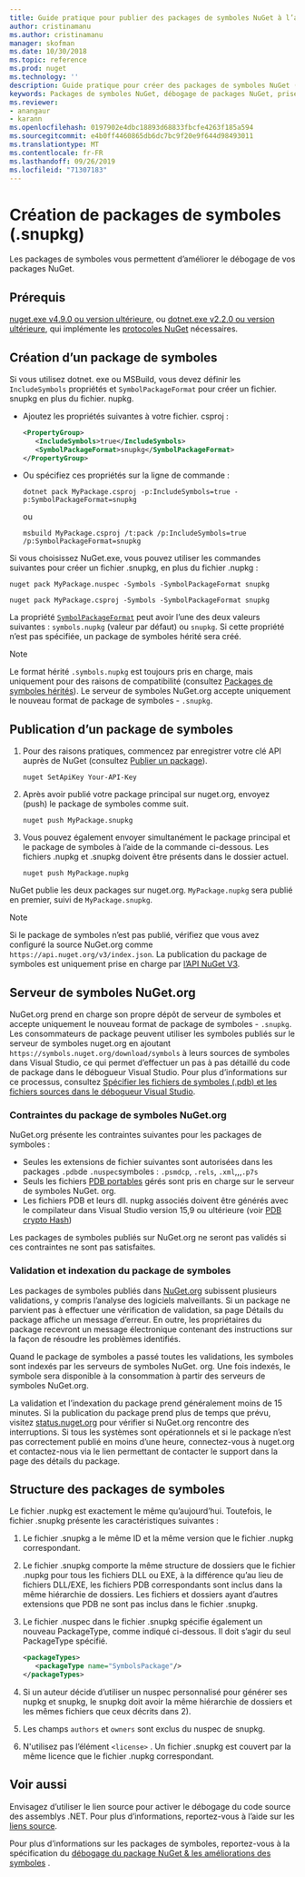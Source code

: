 ```yaml
---
title: Guide pratique pour publier des packages de symboles NuGet à l’aide du nouveau format de package de symboles « .snupkg »| Microsoft Docs
author: cristinamanu
ms.author: cristinamanu
manager: skofman
ms.date: 10/30/2018
ms.topic: reference
ms.prod: nuget
ms.technology: ''
description: Guide pratique pour créer des packages de symboles NuGet (snupkg).
keywords: Packages de symboles NuGet, débogage de packages NuGet, prise en charge du débogage NuGet, symboles de packages, conventions des packages de symboles
ms.reviewer:
- anangaur
- karann
ms.openlocfilehash: 0197902e4dbc18893d68833fbcfe4263f185a594
ms.sourcegitcommit: e4b0ff4460865db6dc7bc9f20e9f644d98493011
ms.translationtype: MT
ms.contentlocale: fr-FR
ms.lasthandoff: 09/26/2019
ms.locfileid: "71307183"
---
```

# <a name="creating-symbol-packages-snupkg"></a>Création de packages de symboles (.snupkg)

Les packages de symboles vous permettent d’améliorer le débogage de vos packages NuGet.

## <a name="prerequisites"></a>Prérequis

[nuget.exe v4.9.0 ou version ultérieure](https://www.nuget.org/downloads), ou [dotnet.exe v2.2.0 ou version ultérieure](https://www.microsoft.com/net/download/dotnet-core/2.2), qui implémente les [protocoles NuGet](../api/nuget-protocols.md) nécessaires.

## <a name="creating-a-symbol-package"></a>Création d’un package de symboles

Si vous utilisez dotnet. exe ou MSBuild, vous devez définir les `IncludeSymbols` propriétés et `SymbolPackageFormat` pour créer un fichier. snupkg en plus du fichier. nupkg.

* Ajoutez les propriétés suivantes à votre fichier. csproj :

   ```xml
   <PropertyGroup>
      <IncludeSymbols>true</IncludeSymbols> 
      <SymbolPackageFormat>snupkg</SymbolPackageFormat> 
   </PropertyGroup>
   ```

* Ou spécifiez ces propriétés sur la ligne de commande :

     ```cli
     dotnet pack MyPackage.csproj -p:IncludeSymbols=true -p:SymbolPackageFormat=snupkg
     ```

  ou

  ```cli
  msbuild MyPackage.csproj /t:pack /p:IncludeSymbols=true /p:SymbolPackageFormat=snupkg
  ```

Si vous choisissez NuGet.exe, vous pouvez utiliser les commandes suivantes pour créer un fichier .snupkg, en plus du fichier .nupkg :

```
nuget pack MyPackage.nuspec -Symbols -SymbolPackageFormat snupkg

nuget pack MyPackage.csproj -Symbols -SymbolPackageFormat snupkg
```

La propriété [`SymbolPackageFormat`](/dotnet/core/tools/csproj#symbolpackageformat) peut avoir l’une des deux valeurs suivantes : `symbols.nupkg` (valeur par défaut) ou `snupkg`. Si cette propriété n’est pas spécifiée, un package de symboles hérité sera créé.

> [!Note]
> Le format hérité `.symbols.nupkg` est toujours pris en charge, mais uniquement pour des raisons de compatibilité (consultez [Packages de symboles hérités](Symbol-Packages.md)). Le serveur de symboles NuGet.org accepte uniquement le nouveau format de package de symboles - `.snupkg`.

## <a name="publishing-a-symbol-package"></a>Publication d’un package de symboles

1. Pour des raisons pratiques, commencez par enregistrer votre clé API auprès de NuGet (consultez [Publier un package](../nuget-org/publish-a-package.md)).

    ```cli
    nuget SetApiKey Your-API-Key
    ```

1. Après avoir publié votre package principal sur nuget.org, envoyez (push) le package de symboles comme suit.

    ```cli
    nuget push MyPackage.snupkg
    ```

1. Vous pouvez également envoyer simultanément le package principal et le package de symboles à l’aide de la commande ci-dessous. Les fichiers .nupkg et .snupkg doivent être présents dans le dossier actuel.

    ```cli
    nuget push MyPackage.nupkg
    ```

NuGet publie les deux packages sur nuget.org. `MyPackage.nupkg` sera publié en premier, suivi de `MyPackage.snupkg`.

> [!Note]
> Si le package de symboles n’est pas publié, vérifiez que vous avez configuré la source NuGet.org comme `https://api.nuget.org/v3/index.json`. La publication du package de symboles est uniquement prise en charge par [l’API NuGet V3](../api/overview.md#versioning).

## <a name="nugetorg-symbol-server"></a>Serveur de symboles NuGet.org

NuGet.org prend en charge son propre dépôt de serveur de symboles et accepte uniquement le nouveau format de package de symboles - `.snupkg`. Les consommateurs de package peuvent utiliser les symboles publiés sur le serveur de symboles nuget.org en ajoutant `https://symbols.nuget.org/download/symbols` à leurs sources de symboles dans Visual Studio, ce qui permet d’effectuer un pas à pas détaillé du code de package dans le débogueur Visual Studio. Pour plus d’informations sur ce processus, consultez [Spécifier les fichiers de symboles (.pdb) et les fichiers sources dans le débogueur Visual Studio](/visualstudio/debugger/specify-symbol-dot-pdb-and-source-files-in-the-visual-studio-debugger).

### <a name="nugetorg-symbol-package-constraints"></a>Contraintes du package de symboles NuGet.org

NuGet.org présente les contraintes suivantes pour les packages de symboles :

- Seules les extensions de fichier suivantes sont autorisées dans les packages `.pdb`de `.nuspec`symboles : `.psmdcp`, `.rels`, `.xml`,,,`.p7s`
- Seuls les fichiers [PDB portables](https://github.com/dotnet/corefx/blob/master/src/System.Reflection.Metadata/specs/PortablePdb-Metadata.md) gérés sont pris en charge sur le serveur de symboles NuGet. org.
- Les fichiers PDB et leurs dll. nupkg associés doivent être générés avec le compilateur dans Visual Studio version 15,9 ou ultérieure (voir [PDB crypto Hash](https://github.com/dotnet/roslyn/issues/24429))

Les packages de symboles publiés sur NuGet.org ne seront pas validés si ces contraintes ne sont pas satisfaites. 

### <a name="symbol-package-validation-and-indexing"></a>Validation et indexation du package de symboles

Les packages de symboles publiés dans [NuGet.org](https://www.nuget.org/) subissent plusieurs validations, y compris l’analyse des logiciels malveillants. Si un package ne parvient pas à effectuer une vérification de validation, sa page Détails du package affiche un message d’erreur. En outre, les propriétaires du package recevront un message électronique contenant des instructions sur la façon de résoudre les problèmes identifiés.

Quand le package de symboles a passé toutes les validations, les symboles sont indexés par les serveurs de symboles NuGet. org. Une fois indexés, le symbole sera disponible à la consommation à partir des serveurs de symboles NuGet.org.

La validation et l’indexation du package prend généralement moins de 15 minutes. Si la publication du package prend plus de temps que prévu, visitez [status.nuget.org](https://status.nuget.org/) pour vérifier si NuGet.org rencontre des interruptions. Si tous les systèmes sont opérationnels et si le package n’est pas correctement publié en moins d’une heure, connectez-vous à nuget.org et contactez-nous via le lien permettant de contacter le support dans la page des détails du package.

## <a name="symbol-package-structure"></a>Structure des packages de symboles

Le fichier .nupkg est exactement le même qu’aujourd’hui. Toutefois, le fichier .snupkg présente les caractéristiques suivantes :

1) Le fichier .snupkg a le même ID et la même version que le fichier .nupkg correspondant.
2) Le fichier .snupkg comporte la même structure de dossiers que le fichier .nupkg pour tous les fichiers DLL ou EXE, à la différence qu’au lieu de fichiers DLL/EXE, les fichiers PDB correspondants sont inclus dans la même hiérarchie de dossiers. Les fichiers et dossiers ayant d’autres extensions que PDB ne sont pas inclus dans le fichier .snupkg.
3) Le fichier .nuspec dans le fichier .snupkg spécifie également un nouveau PackageType, comme indiqué ci-dessous. Il doit s’agir du seul PackageType spécifié.

   ```xml
   <packageTypes>
      <packageType name="SymbolsPackage"/>
   </packageTypes>
   ```

4) Si un auteur décide d’utiliser un nuspec personnalisé pour générer ses nupkg et snupkg, le snupkg doit avoir la même hiérarchie de dossiers et les mêmes fichiers que ceux décrits dans 2).
5) Les champs ```authors``` et ```owners``` sont exclus du nuspec de snupkg.
6) N'utilisez pas l’élément ```<license>``` . Un fichier .snupkg est couvert par la même licence que le fichier .nupkg correspondant.

## <a name="see-also"></a>Voir aussi

Envisagez d’utiliser le lien source pour activer le débogage du code source des assemblys .NET. Pour plus d’informations, reportez-vous à l’aide sur les [liens source](/dotnet/standard/library-guidance/sourcelink).

Pour plus d’informations sur les packages de symboles, reportez-vous à la spécification du [débogage du package NuGet & les améliorations des symboles](https://github.com/NuGet/Home/wiki/NuGet-Package-Debugging-&-Symbols-Improvements) .
